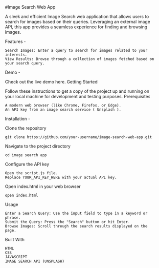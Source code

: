 #Image Search Web App

A sleek and efficient Image Search web application that allows users to search for images based on their queries. Leveraging an external image API, this app provides a seamless experience for finding and browsing images.

Features -

    Search Images: Enter a query to search for images related to your interests.
    View Results: Browse through a collection of images fetched based on your search query.
    
Demo -

Check out the live demo here.
Getting Started

Follow these instructions to get a copy of the project up and running on your local machine for development and testing purposes.
Prerequisites

    A modern web browser (like Chrome, Firefox, or Edge).
    An API key from an image search service ( Unsplash ).

Installation - 

  Clone the repository

    git clone https://github.com/your-username/image-search-web-app.git

  Navigate to the project directory

    cd image search app

Configure the API key

    Open the script.js file.
    Replace YOUR_API_KEY_HERE with your actual API key.

Open index.html in your web browser

    open index.html

Usage

    Enter a Search Query: Use the input field to type in a keyword or phrase.
    Submit the Query: Press the "Search" button or hit Enter.
    Browse Images: Scroll through the search results displayed on the page.

Built With

    HTML
    CSS
    JAVASCRIPT
    IMAGE SEARCH API (UNSPLASH)


